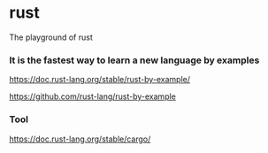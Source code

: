 # rust
The playground of rust

### It is the fastest way to learn a new language by examples

https://doc.rust-lang.org/stable/rust-by-example/

https://github.com/rust-lang/rust-by-example

### Tool

https://doc.rust-lang.org/stable/cargo/
